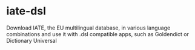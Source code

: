 # iate-dsl
Download IATE, the EU multilingual database, in various language combinations and use it with .dsl compatible apps, such as Goldendict or Dictionary Universal
